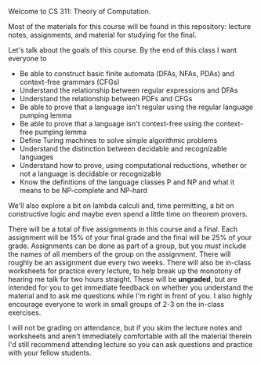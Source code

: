 Welcome to CS 311: Theory of Computation.

Most of the materials for this course will be found in this repository: lecture notes, assignments, and material for studying for the final. 

Let's talk about the goals of this course. By the end of this class I want everyone to

-   Be able to construct basic finite automata (DFAs, NFAs, PDAs) and context-free grammars (CFGs)
-   Understand the relationship between regular expressions and DFAs
-   Understand the relationship between PDFs and CFGs
-   Be able to prove that a language isn't regular using the regular language pumping lemma
-   Be able to prove that a language isn't context-free using the context-free pumping lemma
-   Define Turing machines to solve simple algorithmic problems
-   Understand the distinction between decidable and recognizable languages
-   Understand how to prove, using computational reductions, whether or not a language is decidable or recognizable
-   Know the definitions of the language classes P and NP and what it means to be NP-complete and NP-hard

We'll also explore a bit on lambda calculi and, time permitting, a bit on constructive logic and maybe even spend a little time on theorem provers. 

There will be a total of five assignments in this course and a final. Each assignment will be 15% of your final grade and the final will be 25% of your grade. Assignments can be done as part of a group, but you *must* include the names of all members of the group on the assignment. There will roughly be an assignment due every two weeks. There will also be in-class worksheets for practice every lecture, to help break up the monotony of hearing me talk for two hours straight. These will be **ungraded**, but are intended for you to get immediate feedback on whether you understand the material and to ask me questions while I'm right in front of you. I also highly encourage everyone to work in small groups of 2-3 on the in-class exercises.

I will not be grading on attendance, but if you skim the lecture notes and worksheets and aren't immediately comfortable with all the material therein I'd still recommend attending lecture so you can ask questions and practice with your fellow students.
